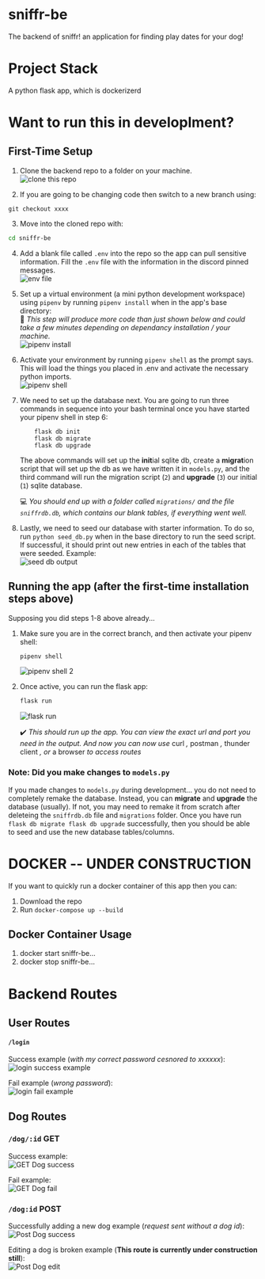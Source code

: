 # sniffr-be
The backend of sniffr! an application for finding play dates for your dog!

#  Project Stack
A python flask app, which is dockerizerd

# Want to run this in developlment?
## First-Time Setup
1. Clone the backend repo to a folder on your machine.  
![clone this repo](https://raw.githubusercontent.com/the-best-team-seven/sniffr-be/main/extra/readme_images/clone_repo.png)  

2. If you are going to be changing code then switch to a new branch using:
```
git checkout xxxx
```
3. Move into the cloned repo with: 
```bash
cd sniffr-be
```

4. Add a blank file called `.env` into the repo so the app can pull sensitive information. Fill the `.env` file with the information in the discord pinned messages.  
![env file](https://raw.githubusercontent.com/the-best-team-seven/sniffr-be/main/extra/readme_images/env_directory.png)  

5. Set up a virtual environment (a mini python development workspace) using `pipenv` by running `pipenv install` when in the app's base directory:  
🚨 *This step will produce more code than just shown below and could take a few minutes depending on dependancy installation / your machine.*  
![pipenv install](https://raw.githubusercontent.com/the-best-team-seven/sniffr-be/main/extra/readme_images/pipenv_install.png) 

6. Activate your environment by running `pipenv shell` as the prompt says. This will load the things you placed in .env and activate the necessary python imports.  
![pipenv shell](https://raw.githubusercontent.com/the-best-team-seven/sniffr-be/main/extra/readme_images/pipenv_shell.png) 

7. We need to set up the database next. You are going to run three commands in sequence into your bash terminal once you have started your pipenv shell in step 6:

    ```
        flask db init  
        flask db migrate  
        flask db upgrade  
    ```

    The above commands will set up the **init**ial sqlite db, create a **migrat**ion script that will set up the db as we have written it in `models.py`, and the third command will run the migration script (`2`) and **upgrade** (`3`) our initial (`1`) sqlite database. 

    💻 *You should end up with a folder called `migrations/` and the file `sniffrdb.db`, which contains our blank tables, if everything went well.* 

8. Lastly, we need to seed our database with starter information. To do so, run `python seed_db.py` when in the base directory to run the seed script. If successful, it should print out new entries in each of the tables that were seeded. Example:  
![seed db output](https://raw.githubusercontent.com/the-best-team-seven/sniffr-be/main/extra/readme_images/seed_db.png)

## Running the app (after the first-time installation steps above)
Supposing you did steps 1-8 above already...

1. Make sure you are in the correct branch, and then activate your pipenv shell:  
    ```bash
    pipenv shell
    ``` 
    ![pipenv shell 2](https://raw.githubusercontent.com/the-best-team-seven/sniffr-be/main/extra/readme_images/pipenv_shell.png) 

2. Once active, you can run the flask app:  
    ```bash
    flask run
    ```
    ![flask run](https://raw.githubusercontent.com/the-best-team-seven/sniffr-be/main/extra/readme_images/flask_run.png) 

    ✔️ *This should run up the app. You can view the exact url and port you need in the output.  And now you can now use* curl *,* postman *,* thunder client *, or* a browser *to access routes*

### Note: Did you make changes to `models.py`
If you made changes to `models.py` during development... you do not need to completely remake the database. Instead, you can **migrate** and **upgrade** the database (usually). If not, you may need to remake it from scratch after deleteing the `sniffrdb.db` file and `migrations` folder. Once you have run
    ```
    flask db migrate
    flask db upgrade
    ```
successfully, then you should be able to seed and use the new database tables/columns.

# DOCKER -- UNDER CONSTRUCTION
If you want to quickly run a docker container of this app then you can:
1. Download the repo
2. Run `docker-compose up --build`
## Docker Container Usage
1. docker start sniffr-be...
2. docker stop sniffr-be...


# Backend Routes
## User Routes
#### `/login` 

Success example (*with my correct password cesnored to xxxxxx*):  
![login success example](https://raw.githubusercontent.com/the-best-team-seven/sniffr-be/main/main/extra/readme_images/user_success.png)  


Fail example (*wrong password*):  
![login fail example](https://raw.githubusercontent.com/the-best-team-seven/sniffr-be/main/extra/readme_images/user_fail.png)  



## Dog Routes
### `/dog/:id` **GET** 

Success example:  
![GET Dog success](https://raw.githubusercontent.com/the-best-team-seven/sniffr-be/main/extra/readme_images/dog_get_success.png)  


Fail example:  
![GET Dog fail](https://raw.githubusercontent.com/the-best-team-seven/sniffr-be/main/extra/readme_images/dog_get_fail.png)  


### `/dog:id` **POST**

Successfully adding a new dog example (*request sent without a dog id*):  
![Post Dog success](https://raw.githubusercontent.com/the-best-team-seven/sniffr-be/main/extra/readme_images/dog_post_success.png)  


Editing a dog is broken example (**This route is currently under construction still**):  
![Post Dog edit](https://raw.githubusercontent.com/the-best-team-seven/sniffr-be/main/extra/readme_images/dog_post_edit_broken.png)  
